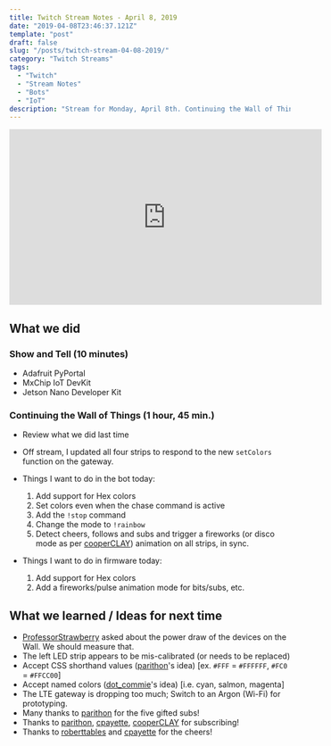 ```yaml
---
title: Twitch Stream Notes - April 8, 2019
date: "2019-04-08T23:46:37.121Z"
template: "post"
draft: false
slug: "/posts/twitch-stream-04-08-2019/"
category: "Twitch Streams"
tags:
  - "Twitch"
  - "Stream Notes"
  - "Bots"
  - "IoT"
description: "Stream for Monday, April 8th. Continuing the Wall of Things and Twitchbot project."
---
```


<iframe width="560" height="315" src="https://www.youtube.com/embed/Ns6I7ObrGwg" frameborder="0" allow="accelerometer; autoplay; encrypted-media; gyroscope; picture-in-picture" allowfullscreen></iframe>

## What we did

### Show and Tell (10 minutes)

- Adafruit PyPortal
- MxChip IoT DevKit
- Jetson Nano Developer Kit

### Continuing the Wall of Things (1 hour, 45 min.)

- Review what we did last time
- Off stream, I updated all four strips to respond to the new `setColors` function on the gateway.

- Things I want to do in the bot today:
  1. Add support for Hex colors
  2. Set colors even when the chase command is active
  3. Add the `!stop` command
  4. Change the mode to `!rainbow`
  5. Detect cheers, follows and subs and trigger a fireworks (or disco mode as per [cooperCLAY](https://www.twitch.tv/cooperCLAY)) animation on all strips, in sync.

- Things I want to do in firmware today:
  1. Add support for Hex colors
  2. Add a fireworks/pulse animation mode for bits/subs, etc.

## What we learned / Ideas for next time

- [ProfessorStrawberry](https://www.twitch.tv/ProfessorStrawberry) asked about the power draw of the devices on the Wall. We should measure that.
- The left LED strip appears to be mis-calibrated (or needs to be replaced)
- Accept CSS shorthand values ([parithon](https://www.twitch.tv/parithon)'s idea) [ex. `#FFF` = `#FFFFFF`, `#FC0` = `#FFCC00`] 
- Accept named colors ([dot_commie](https://www.twitch.tv/dot_commie)'s idea) [i.e. cyan, salmon, magenta]
- The LTE gateway is dropping too much; Switch to an Argon (Wi-Fi) for prototyping.
- Many thanks to [parithon](https://www.twitch.tv/parithon) for the five gifted subs!
- Thanks to [parithon](https://www.twitch.tv/parithon), [cpayette](https://www.twitch.tv/cpayette), [cooperCLAY](https://www.twitch.tv/cooperCLAY) for subscribing!
- Thanks to [roberttables](https://www.twitch.tv/roberttables) and [cpayette](https://www.twitch.tv/cpayette) for the cheers!